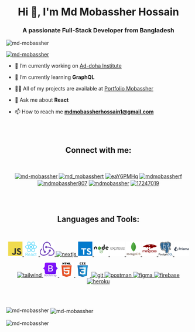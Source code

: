 <h1 align="center">Hi 👋, I'm Md Mobassher Hossain</h1>
<h3 align="center">A passionate Full-Stack Developer from Bangladesh</h3>

<p align="left"> <img src="https://komarev.com/ghpvc/?username=md-mobassher&label=Profile%20views&color=0e75b6&style=flat" alt="md-mobassher" /> </p>

<p align="left"> <a href="https://github.com/ryo-ma/github-profile-trophy"><img src="https://github-profile-trophy.vercel.app/?username=md-mobassher" alt="md-mobassher" /></a> </p>

- 🔭 I’m currently working on [Ad-doha Institute](https://github.com/Md-Mobassher/Ad-doha-Institute-Client)

- 🌱 I’m currently learning **GraphQL**

- 👨‍💻 All of my projects are available at [Portfolio Mobassher](https://dev-mobassher.web.app)

- 💬 Ask me about **React**

- 📫 How to reach me **mdmobassherhossain1@gmail.com**


<br />
<br />


<h2 align="center">Connect with me:</h2>
<br />
<p align="center">
<a href="https://linkedin.com/in/md-mobassher" target="blank"><img align="center" src="https://raw.githubusercontent.com/rahuldkjain/github-profile-readme-generator/master/src/images/icons/Social/linked-in-alt.svg" alt="md-mobassher" height="30" width="40" /></a>
<a href="https://twitter.com/md_mobasshert" target="blank"><img align="center" src="https://raw.githubusercontent.com/rahuldkjain/github-profile-readme-generator/master/src/images/icons/Social/twitter.svg" alt="md_mobasshert" height="30" width="40" /></a>
<a href="https://discord.gg/RVqtHAxr" target="blank"><img align="center" src="https://raw.githubusercontent.com/rahuldkjain/github-profile-readme-generator/master/src/images/icons/Social/discord.svg" alt="eaY6PMHq" height="30" width="40" /></a>
<a href="https://fb.com/mdmobassherf" target="blank"><img align="center" src="https://raw.githubusercontent.com/rahuldkjain/github-profile-readme-generator/master/src/images/icons/Social/facebook.svg" alt="mdmobassherf" height="30" width="40" /></a>
<a href="https://instagram.com/mdmobassher807" target="blank"><img align="center" src="https://raw.githubusercontent.com/rahuldkjain/github-profile-readme-generator/master/src/images/icons/Social/instagram.svg" alt="mdmobassher807" height="30" width="40" /></a>
<a href="https://dev.to/mdmobassher" target="blank"><img align="center" src="https://raw.githubusercontent.com/rahuldkjain/github-profile-readme-generator/master/src/images/icons/Social/devto.svg" alt="mdmobassher" height="30" width="40" /></a>
<a href="https://stackoverflow.com/users/17247019" target="blank"><img align="center" src="https://raw.githubusercontent.com/rahuldkjain/github-profile-readme-generator/master/src/images/icons/Social/stack-overflow.svg" alt="17247019" height="30" width="40" /></a>
</p>

<br />
<br />

<h2 align="center">Languages and Tools:</h2>
<br />
<p align="center"> 
<a href="https://developer.mozilla.org/en-US/docs/Web/JavaScript" target="_blank" rel="noreferrer"> <img src="https://raw.githubusercontent.com/devicons/devicon/master/icons/javascript/javascript-original.svg" alt="javascript" width="40" height="40"/> </a>
<a href="https://reactjs.org/" target="_blank" rel="noreferrer"> <img src="https://raw.githubusercontent.com/devicons/devicon/master/icons/react/react-original-wordmark.svg" alt="react" width="40" height="40"/> </a> 
<a href="https://redux.js.org" target="_blank" rel="noreferrer"> <img src="https://raw.githubusercontent.com/devicons/devicon/master/icons/redux/redux-original.svg" alt="redux" width="40" height="40"/> </a> 
<a href="https://nextjs.org" target="_blank" rel="noreferrer"> <img src="https://upload.vectorlogo.zone/logos/nextjs/images/abcffb25-b56d-475f-9c82-26818776dc33.svg" alt="nextjs" width="40" height="40"/> </a> 
<a href="https://www.typescriptlang.org/" target="_blank" rel="noreferrer"> <img src="https://raw.githubusercontent.com/devicons/devicon/master/icons/typescript/typescript-original.svg" alt="typescript" width="40" height="40"/> </a>
<a href="https://nodejs.org" target="_blank" rel="noreferrer"> <img src="https://raw.githubusercontent.com/devicons/devicon/master/icons/nodejs/nodejs-original-wordmark.svg" alt="nodejs" width="40" height="40"/> </a> 
<a href="https://expressjs.com" target="_blank" rel="noreferrer"> <img src="https://raw.githubusercontent.com/devicons/devicon/master/icons/express/express-original-wordmark.svg" alt="express" width="40" height="40"/> </a> 
<a href="https://www.mongodb.com/" target="_blank" rel="noreferrer"> <img src="https://raw.githubusercontent.com/devicons/devicon/master/icons/mongodb/mongodb-original-wordmark.svg" alt="mongodb" width="40" height="40"/> </a>
<a href="https://mongoosejs.com" target="_blank" rel="noreferrer"> <img src="https://raw.githubusercontent.com/devicons/devicon/master/icons/mongoose/mongoose-original-wordmark.svg" alt="mongoose" width="40" height="40"/> </a>
<a href="https://www.postgresql.org" target="_blank" rel="noreferrer"> <img src="https://raw.githubusercontent.com/devicons/devicon/master/icons/postgresql/postgresql-original-wordmark.svg" alt="postgresql" width="40" height="40"/> </a>  
<a href="https://www.prisma.io" target="_blank" rel="noreferrer"> <img src="https://raw.githubusercontent.com/devicons/devicon/master/icons/prisma/prisma-original-wordmark.svg" alt="prisma" width="40" height="40"/> </a>  
</p>
<p align="center">
<a href="https://tailwindcss.com/" target="_blank" rel="noreferrer"> <img src="https://www.vectorlogo.zone/logos/tailwindcss/tailwindcss-icon.svg" alt="tailwind" width="40" height="40"/> </a> 
<a href="https://getbootstrap.com" target="_blank" rel="noreferrer"> <img src="https://raw.githubusercontent.com/devicons/devicon/master/icons/bootstrap/bootstrap-original-wordmark.svg" alt="bootstrap" width="40" height="40"/> </a> 
<a href="https://www.w3.org/html/" target="_blank" rel="noreferrer"> <img src="https://raw.githubusercontent.com/devicons/devicon/master/icons/html5/html5-original-wordmark.svg" alt="html5" width="40" height="40"/> </a>
<a href="https://www.w3schools.com/css/" target="_blank" rel="noreferrer"> <img src="https://raw.githubusercontent.com/devicons/devicon/master/icons/css3/css3-original-wordmark.svg" alt="css3" width="40" height="40"/> </a> 
<a href="https://git-scm.com/" target="_blank" rel="noreferrer"> <img src="https://www.vectorlogo.zone/logos/git-scm/git-scm-icon.svg" alt="git" width="40" height="40"/> </a> 
<a href="https://postman.com" target="_blank" rel="noreferrer"> <img src="https://www.vectorlogo.zone/logos/getpostman/getpostman-icon.svg" alt="postman" width="40" height="40"/> </a> 
<a href="https://www.figma.com/" target="_blank" rel="noreferrer"> <img src="https://www.vectorlogo.zone/logos/figma/figma-icon.svg" alt="figma" width="40" height="40"/> </a> 
<a href="https://firebase.google.com/" target="_blank" rel="noreferrer"> <img src="https://www.vectorlogo.zone/logos/firebase/firebase-icon.svg" alt="firebase" width="40" height="40"/> </a> 
<a href="https://heroku.com" target="_blank" rel="noreferrer"> <img src="https://www.vectorlogo.zone/logos/heroku/heroku-icon.svg" alt="heroku" width="40" height="40"/> </a> 
</p>
  

<br />
<br />

<p><img align="left" src="https://github-readme-stats.vercel.app/api/top-langs?username=md-mobassher&show_icons=true&locale=en&layout=compact" alt="md-mobassher" /></p>

<p>&nbsp;<img align="center" src="https://github-readme-stats.vercel.app/api?username=md-mobassher&show_icons=true&locale=en" alt="md-mobassher" /></p>

<p><img align="center" src="https://github-readme-streak-stats.herokuapp.com/?user=md-mobassher&" alt="md-mobassher" /></p>


